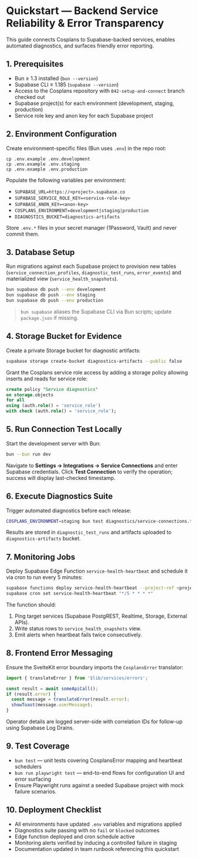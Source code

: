 # Quickstart — Backend Service Reliability & Error Transparency

This guide connects Cosplans to Supabase-backed services, enables automated diagnostics, and surfaces friendly error reporting.

## 1. Prerequisites
- Bun ≥ 1.3 installed (`bun --version`)
- Supabase CLI ≥ 1.185 (`supabase --version`)
- Access to the Cosplans repository with `042-setup-and-connect` branch checked out
- Supabase project(s) for each environment (development, staging, production)
- Service role key and anon key for each Supabase project

## 2. Environment Configuration
Create environment-specific files (Bun uses `.env`) in the repo root:

```
cp .env.example .env.development
cp .env.example .env.staging
cp .env.example .env.production
```

Populate the following variables per environment:
- `SUPABASE_URL=https://<project>.supabase.co`
- `SUPABASE_SERVICE_ROLE_KEY=<service-role-key>`
- `SUPABASE_ANON_KEY=<anon-key>`
- `COSPLANS_ENVIRONMENT=development|staging|production`
- `DIAGNOSTICS_BUCKET=diagnostics-artifacts`

Store `.env.*` files in your secret manager (1Password, Vault) and never commit them.

## 3. Database Setup
Run migrations against each Supabase project to provision new tables (`service_connection_profiles`, `diagnostic_test_runs`, `error_events`) and materialized view (`service_health_snapshots`).

```bash
bun supabase db push --env development
bun supabase db push --env staging
bun supabase db push --env production
```

> `bun supabase` aliases the Supabase CLI via Bun scripts; update `package.json` if missing.

## 4. Storage Bucket for Evidence
Create a private Storage bucket for diagnostic artifacts:

```bash
supabase storage create-bucket diagnostics-artifacts --public false
```

Grant the Cosplans service role access by adding a storage policy allowing inserts and reads for service role:

```sql
create policy "Service diagnostics"
on storage.objects
for all
using (auth.role() = 'service_role')
with check (auth.role() = 'service_role');
```

## 5. Run Connection Test Locally
Start the development server with Bun:

```bash
bun --bun run dev
```

Navigate to **Settings → Integrations → Service Connections** and enter Supabase credentials. Click **Test Connection** to verify the operation; success will display last-checked timestamp.

## 6. Execute Diagnostics Suite
Trigger automated diagnostics before each release:

```bash
COSPLANS_ENVIRONMENT=staging bun test diagnostics/service-connections.test.ts
```

Results are stored in `diagnostic_test_runs` and artifacts uploaded to `diagnostics-artifacts` bucket.

## 7. Monitoring Jobs
Deploy Supabase Edge Function `service-health-heartbeat` and schedule it via cron to run every 5 minutes:

```bash
supabase functions deploy service-health-heartbeat --project-ref <project-ref>
supabase cron set service-health-heartbeat "*/5 * * * *"
```

The function should:
1. Ping target services (Supabase PostgREST, Realtime, Storage, External APIs).
2. Write status rows to `service_health_snapshots` view.
3. Emit alerts when heartbeat fails twice consecutively.

## 8. Frontend Error Messaging
Ensure the SvelteKit error boundary imports the `CosplansError` translator:

```ts
import { translateError } from '$lib/services/errors';

const result = await someApiCall();
if (result.error) {
  const message = translateError(result.error);
  showToast(message.userMessage);
}
```

Operator details are logged server-side with correlation IDs for follow-up using Supabase Log Drains.

## 9. Test Coverage
- `bun test` — unit tests covering CosplansError mapping and heartbeat schedulers
- `bun run playwright test` — end-to-end flows for configuration UI and error surfacing
- Ensure Playwright runs against a seeded Supabase project with mock failure scenarios.

## 10. Deployment Checklist
- All environments have updated `.env` variables and migrations applied
- Diagnostics suite passing with no `fail` or `blocked` outcomes
- Edge function deployed and cron schedule active
- Monitoring alerts verified by inducing a controlled failure in staging
- Documentation updated in team runbook referencing this quickstart
